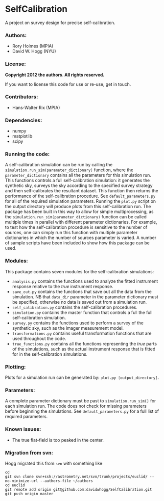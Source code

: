 # SelfCalibration

A project on survey design for precise self-calibration.

### Authors:

* Rory Holmes (MPIA)
* David W. Hogg (NYU)

### License:

**Copyright 2012 the authors.  All rights reserved.**

If you want to license this code for use or re-use, get in touch.

### Contributors:

* Hans-Walter Rix (MPIA)

### Dependencies:

* numpy
* matplotlib
* scipy

### Running the code:

A self-calibration simulation can be run by calling the `simulation.run_sim(parameter_dictionary)` function, where the `parameter_dictionary` contains all the parameters for this simulation run. This functions controls a full self-calibration simulation: it generates the synthetic sky, surveys the sky according to the specified survey strategy and then self-calibrates the resultant dataset. This function then returns the performance of the self-calibration procedure. See `default_parameters.py` for all of the required simulation parameters. Running the `plot.py` script on the output directory will produce plots from this self-calibration run. The package has been built in this way to allow for simple multiprocessing, as the `simulation.run_sim(parameter_dictionary)` function can be called multiple times in parallel with different parameter dictionaries. For example, to test how the self-calibration procedure is sensitive to the number of sources, one can simply run this function with multiple parameter dictionaries in which the number of sources parameter is varied. A number of sample scripts have been included to show how this package can be used.

### Modules:

This package contains seven modules for the self-calibration simulations:
* `analysis.py` contains the functions used to analyze the fitted instrument response relative to the *true* instrument response.
* `save_out.py` contains the functions that save out all the data from the simulation. NB that `data_dir` parameter in the parameter dictionary must be specified, otherwise no data is saved out from a simulation run.
* `self_calibration.py` contains the self-calibration procedures.
* `simulation.py` contains the master function that controls a full the full self-calibration simulation.
* `survey.py` contains the functions used to perform a survey of the synthetic sky, such as the imager measurement model.
* `transformations.py` contains useful transformation functions that are used throughout the code.
* `true_functions.py` contains all the functions representing the *true* parts of the simulations, such as the actual instrument response that is fitted for in the self-calibration simulations.  

### Plotting:

Plots for a simulation run can be generated by: `plot.py [output_directory]`.

### Parameters:

A complete parameter dictionary must be past to `simulation.run_sim()` for each simulation run. The code does not check for missing parameters before beginning the simulations. See `default_parameters.py` for a full list of required parameters.


### Known issues:

* The true flat-field is too peaked in the center.

### Migration from svn:

Hogg migrated this from `svn` with something like

    cd
    git svn clone svn+ssh://astrometry.net/svn/trunk/projects/euclid/ --no-minimize-url --authors-file ~/authors
    cd euclid
    git remote add origin git@github.com:davidwhogg/SelfCalibration.git
    git push origin master
